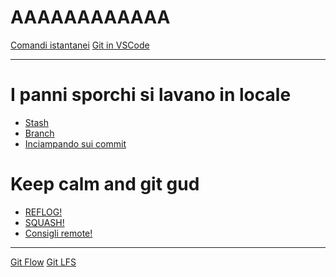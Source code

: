 # AAAAAAAAAAAA

<!-- # Per cominciare -->

[Comandi istantanei](./instant.md)
[Git in VSCode](./vscode.md)
  
------------------------------

# I panni sporchi si lavano in locale

- [Stash](./stash.md)
- [Branch](./branch.md)
- [Inciampando sui commit](./trip.md)

# Keep calm and git gud

- [REFLOG!](./reflog.md)
- [SQUASH!](./squash.md)
- [Consigli remote!](./remote_tips.md)

------------------------------

<!-- # BONUS -->

[Git Flow](./flow.md)
[Git LFS](./lfs.md)

